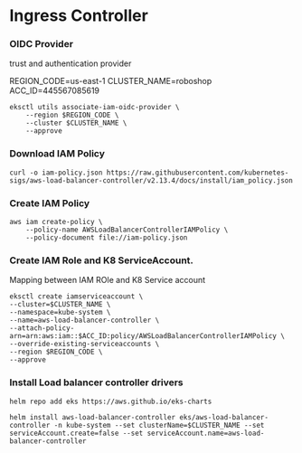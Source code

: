 # Ingress Controller 

### OIDC Provider 

trust and authentication provider

REGION_CODE=us-east-1 CLUSTER_NAME=roboshop ACC_ID=445567085619

```
eksctl utils associate-iam-oidc-provider \
    --region $REGION_CODE \
    --cluster $CLUSTER_NAME \
    --approve
```

### Download IAM Policy

```
curl -o iam-policy.json https://raw.githubusercontent.com/kubernetes-sigs/aws-load-balancer-controller/v2.13.4/docs/install/iam_policy.json

```

### Create IAM Policy

```
aws iam create-policy \
    --policy-name AWSLoadBalancerControllerIAMPolicy \
    --policy-document file://iam-policy.json

```

### Create IAM Role and K8 ServiceAccount.

Mapping between IAM ROle and K8 Service account

```
eksctl create iamserviceaccount \
--cluster=$CLUSTER_NAME \
--namespace=kube-system \
--name=aws-load-balancer-controller \
--attach-policy-arn=arn:aws:iam::$ACC_ID:policy/AWSLoadBalancerControllerIAMPolicy \
--override-existing-serviceaccounts \
--region $REGION_CODE \
--approve

```

### Install Load balancer controller drivers

```
helm repo add eks https://aws.github.io/eks-charts

```

```
helm install aws-load-balancer-controller eks/aws-load-balancer-controller -n kube-system --set clusterName=$CLUSTER_NAME --set serviceAccount.create=false --set serviceAccount.name=aws-load-balancer-controller

```

